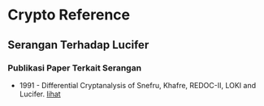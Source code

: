 # Crypto Reference

## Serangan Terhadap Lucifer

### Publikasi Paper Terkait Serangan

* 1991 - Differential Cryptanalysis of Snefru, Khafre, REDOC-II, LOKI and Lucifer. [lihat](1991.biham_shamir.pdf)